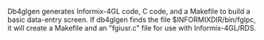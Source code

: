 Db4glgen generates Informix-4GL code, C code, and a Makefile to build a basic data-entry screen. 
If db4glgen finds the file $INFORMIXDIR/bin/fglpc, it will create a Makefile and an "fgiusr.c" file for use with Informix-4GL/RDS.
